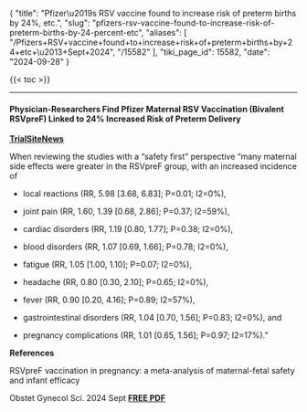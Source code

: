 {
  "title": "Pfizer\u2019s RSV vaccine found to increase risk of preterm births by 24%, etc.",
  "slug": "pfizers-rsv-vaccine-found-to-increase-risk-of-preterm-births-by-24-percent-etc",
  "aliases": [
    "/Pfizers+RSV+vaccine+found+to+increase+risk+of+preterm+births+by+24+etc+\u2013+Sept+2024",
    "/15582"
  ],
  "tiki_page_id": 15582,
  "date": "2024-09-28"
}

{{< toc >}}

---

#### Physician-Researchers Find Pfizer Maternal RSV Vaccination (Bivalent RSVpreF) Linked to 24% Increased Risk of Preterm Delivery

 **[TrialSiteNews](https://www.trialsitenews.com/a/physician-researchers-find-pfizer-maternal-rsv-vaccination-bivalent-rsvpref-linked-to-24-increased-risk-of-preterm-delivery-ecd24988)** 

When reviewing the studies with a “safety first” perspective “many maternal side effects were greater in the RSVpreF group, with an increased incidence of 

* local reactions (RR, 5.98 <span>[3.68, 6.83]</span>; P=0.01; I2=0%), 

* joint pain (RR, 1.60, 1.39 <span>[0.68, 2.86]</span>; P=0.37; I2=59%), 

* cardiac disorders (RR, 1.19 <span>[0.80, 1.77]</span>; P=0.38; I2=0%), 

* blood disorders (RR, 1.07 <span>[0.69, 1.66]</span>; P=0.78; I2=0%), 

* fatigue (RR, 1.05 <span>[1.00, 1.10]</span>; P=0.07; I2=0%), 

* headache (RR, 0.80 <span>[0.30, 2.10]</span>; P=0.65; I2=0%), 

* fever (RR, 0.90 <span>[0.20, 4.16]</span>; P=0.89; I2=57%), 

* gastrointestinal disorders (RR, 1.04 <span>[0.70, 1.56]</span>; P=0.83; I2=0%), and 

* pregnancy complications (RR, 1.01 <span>[0.65, 1.56]</span>; P=0.97; I2=17%).”

 **References** 

RSVpreF vaccination in pregnancy: a meta-analysis of maternal-fetal safety and infant efficacy

Obstet Gynecol Sci. 2024 Sept  **[FREE PDF](10.5468/ogs.24213)** 
